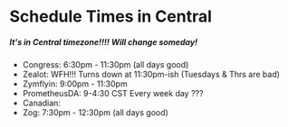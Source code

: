 # Schedule Times in Central

##### It's in Central timezone!!!!  Will change someday!

* Congress:  6:30pm - 11:30pm (all days good)
* Zealot:   WFH!!!  Turns down at 11:30pm-ish (Tuesdays & Thrs are bad)
* Zymflyin:  9:00pm - 11:30pm
* PrometheusDA: 9-4:30 CST Every week day ???
* Canadian:
* Zog: 7:30pm - 12:30pm (all days good)
